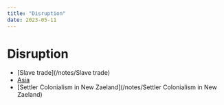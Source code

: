 ```yaml
---
title: "Disruption"
date: 2023-05-11
---
```

# Disruption
- [Slave trade](/notes/Slave trade)
- [Asia](/notes/Asia)
- [Settler Colonialism in New Zaeland](/notes/Settler Colonialism in New Zaeland)
